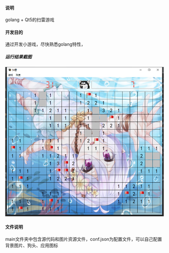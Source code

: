 #### 说明
  golang + Qt5的扫雷游戏
#### 开发目的
  通过开发小游戏，尽快熟悉golang特性，

##### 运行结果截图

![运行截图](result.png)

#### 文件说明

main文件夹中包含源代码和图片资源文件，conf.json为配置文件，可以自己配置背景图片、狗头、应用图标
